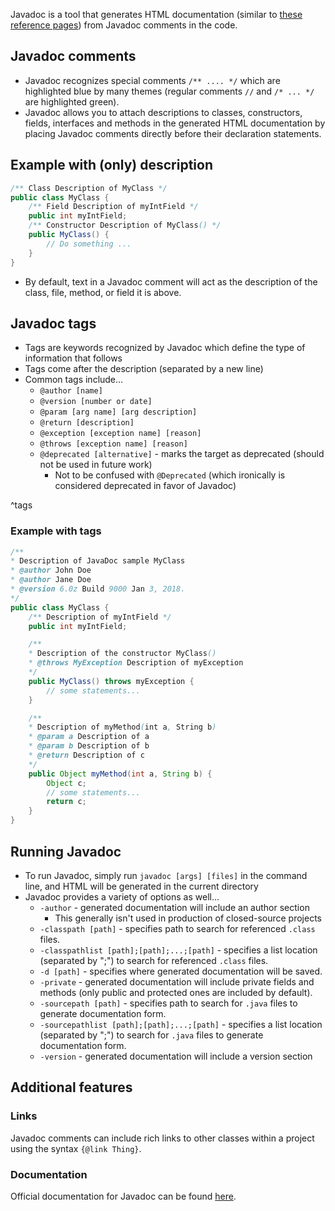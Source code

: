 

Javadoc is a tool that generates HTML documentation (similar to [these reference pages](https://java.sun.com)) from Javadoc comments in the code.

## Javadoc comments

- Javadoc recognizes special comments `/** .... */` which are highlighted blue by many themes (regular comments `//` and `/* ... */` are highlighted green).
- Javadoc allows you to attach descriptions to classes, constructors, fields, interfaces and methods in the generated HTML documentation by placing Javadoc comments directly before their declaration statements.

## Example with (only) description

```java
/** Class Description of MyClass */
public class MyClass {
    /** Field Description of myIntField */
    public int myIntField;
    /** Constructor Description of MyClass() */
    public MyClass() {
        // Do something ...
    }
}
```

- By default, text in a Javadoc comment will act as the description of the class, file, method, or field it is above.

## Javadoc tags

- Tags are keywords recognized by Javadoc which define the type of information that follows
- Tags come after the description (separated by a new line)
- Common tags include...
  - `@author [name]`
  - `@version [number or date]`
  - `@param [arg name] [arg description]`
  - `@return [description]`
  - `@exception [exception name] [reason]`
  - `@throws [exception name] [reason]`
  - `@deprecated [alternative]` - marks the target as deprecated (should not be used in future work)
    - Not to be confused with `@Deprecated` (which ironically is considered deprecated in favor of Javadoc)

^tags

### Example with tags

```java
/**
* Description of JavaDoc sample MyClass
* @author John Doe
* @author Jane Doe
* @version 6.0z Build 9000 Jan 3, 2018.
*/
public class MyClass {
    /** Description of myIntField */
    public int myIntField;

    /**
    * Description of the constructor MyClass()
    * @throws MyException Description of myException
    */
    public MyClass() throws myException {
        // some statements...
    }

    /**
    * Description of myMethod(int a, String b)
    * @param a Description of a
    * @param b Description of b
    * @return Description of c
    */
    public Object myMethod(int a, String b) {
        Object c;
        // some statements...
        return c;
    }
}
```

## Running Javadoc

- To run Javadoc, simply run `javadoc [args] [files]` in the command line, and HTML will be generated in the current directory
- Javadoc provides a variety of options as well...
  - `-author` - generated documentation will include an author section
    - This generally isn't used in production of closed-source projects
  - `-classpath [path]` - specifies path to search for referenced `.class` files.
  - `-classpathlist [path];[path];...;[path]` - specifies a list location (separated
    by ";") to search for referenced `.class` files.
  - `-d [path]` - specifies where generated documentation will be saved.
  - `-private` - generated documentation will include private fields and
    methods (only public and protected ones are included by default).
  - `-sourcepath [path]` - specifies path to search for `.java` files to generate
    documentation form.
  - `-sourcepathlist [path];[path];...;[path]` - specifies a list location
    (separated by ";") to search for `.java` files to generate documentation
    form.
  - `-version` - generated documentation will include a version section

## Additional features

### Links

Javadoc comments can include rich links to other classes within a project using the syntax `{@link Thing}`.

### Documentation

Official documentation for Javadoc can be found [here](http://www.oracle.com/technetwork/java/javase/documentation/javadoc-137458.html).
